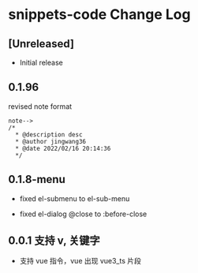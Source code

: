# snippets-code Change Log

## [Unreleased]

- Initial release

## 0.1.96
revised note format
```
note-->
/*
  * @description desc
  * @author jingwang36
  * @date 2022/02/16 20:14:36
  */
```

## 0.1.8-menu

- fixed el-submenu to el-sub-menu

- fixed el-dialog @close to :before-close

## 0.0.1 支持 v, 关键字

- 支持 vue 指令，vue 出现 vue3_ts 片段

